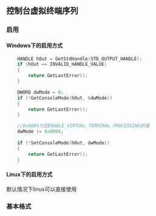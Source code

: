 ## 控制台虚拟终端序列
### 启用
#### Windows下的启用方式
```cpp
    HANDLE hOut = GetStdHandle(STD_OUTPUT_HANDLE);
    if (hOut == INVALID_HANDLE_VALUE)
    {
        return GetLastError();
    }

    DWORD dwMode = 0;
    if (!GetConsoleMode(hOut, &dwMode))
    {
        return GetLastError();
    }

    //0x0004为宏ENABLE_VIRTUAL_TERMINAL_PROCESSING的值
    dwMode |= 0x0004;
    
    if (!SetConsoleMode(hOut, dwMode))
    {
        return GetLastError();
    }
```
#### Linux下的启用方式
默认情况下linux可以直接使用
### 基本格式
